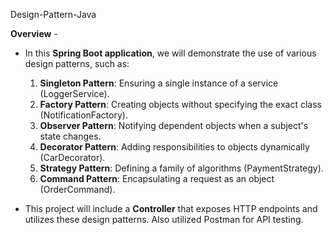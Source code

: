 Design-Pattern-Java

**Overview** -
* In this **Spring Boot application**, we will demonstrate the use of various design patterns, such as:

  1. **Singleton Pattern**: Ensuring a single instance of a service (LoggerService).
  2. **Factory Pattern**: Creating objects without specifying the exact class (NotificationFactory).
  3. **Observer Pattern**: Notifying dependent objects when a subject's state changes.
  4. **Decorator Pattern**: Adding responsibilities to objects dynamically (CarDecorator).
  5. **Strategy Pattern**: Defining a family of algorithms (PaymentStrategy).
  6. **Command Pattern**: Encapsulating a request as an object (OrderCommand).

* This project will include a **Controller** that exposes HTTP endpoints and utilizes these design patterns. Also utilized Postman for API testing.
